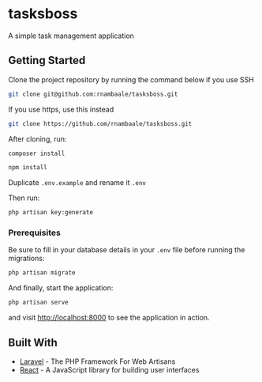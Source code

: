 # tasksboss

A simple task management application

## Getting Started

Clone the project repository by running the command below if you use SSH

```bash
git clone git@github.com:rnambaale/tasksboss.git
```

If you use https, use this instead

```bash
git clone https://github.com/rnambaale/tasksboss.git
```

After cloning, run:

```bash
composer install
```

```bash
npm install
```

Duplicate `.env.example` and rename it `.env`

Then run:

```bash
php artisan key:generate
```

### Prerequisites

Be sure to fill in your database details in your `.env` file before running the migrations:

```bash
php artisan migrate
```

And finally, start the application:

```bash
php artisan serve
```

and visit [http://localhost:8000](http://localhost:8000) to see the application in action.

## Built With

- [Laravel](https://laravel.com) - The PHP Framework For Web Artisans
- [React](https://reactjs.org) - A JavaScript library for building user interfaces
